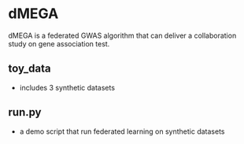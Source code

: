 # dMEGA
dMEGA is a federated GWAS algorithm that can deliver a collaboration study on gene association test.

## toy_data
- includes 3 synthetic datasets

## run.py
- a demo script that run federated learning on synthetic datasets